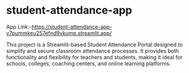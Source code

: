 # student-attendance-app

App Link:-https://student-attendance-app-v7pummkeu257efnd9vkump.streamlit.app/


This project is a Streamlit-based Student Attendance Portal designed to simplify and secure classroom attendance processes. It provides both functionality and flexibility for teachers and students, making it ideal for schools, colleges, coaching centers, and online learning platforms.
